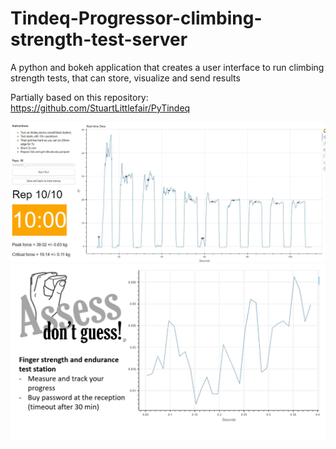 # Tindeq-Progressor-climbing-strength-test-server
A python and bokeh application that creates a user interface to run climbing strength tests, that can store, visualize and send results 

Partially based on this repository: https://github.com/StuartLittlefair/PyTindeq

![](Capture.JPG)
![/tindeq_assessment/static/Presentation1.gif](/tindeq_assessment/static/Presentation1.gif)

